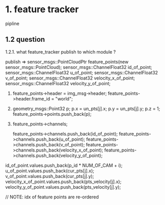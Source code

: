 # 1. feature tracker

pipline







## 1.2 question
1.2.1. what feature_tracker publish to which module ?

  publish =>
    sensor_msgs::PointCloudPtr feature_points(new sensor_msgs::PointCloud);
    sensor_msgs::ChannelFloat32 id_of_point;
    sensor_msgs::ChannelFloat32 u_of_point;
    sensor_msgs::ChannelFloat32 v_of_point;
    sensor_msgs::ChannelFloat32 velocity_x_of_point;
    sensor_msgs::ChannelFloat32 velocity_y_of_point;
  
  
  1) feature_points->header = img_msg->header;
     feature_points->header.frame_id = "world";
  
  2) geometry_msgs::Point32 p;
      p.x = un_pts[j].x;
      p.y = un_pts[j].y;
      p.z = 1;
      feature_points->points.push_back(p);
      
  3) feature_points->channels;
  
      feature_points->channels.push_back(id_of_point);
      feature_points->channels.push_back(u_of_point);
      feature_points->channels.push_back(v_of_point);
      feature_points->channels.push_back(velocity_x_of_point);
      feature_points->channels.push_back(velocity_y_of_point);
        
  id_of_point.values.push_back(p_id * NUM_OF_CAM + i);
  u_of_point.values.push_back(cur_pts[j].x);
  v_of_point.values.push_back(cur_pts[j].y);
  velocity_x_of_point.values.push_back(pts_velocity[j].x);
  velocity_y_of_point.values.push_back(pts_velocity[j].y);  
          
  // NOTE:
  idx of feature points are re-ordered